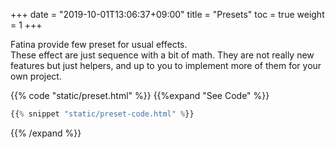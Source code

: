+++
date = "2019-10-01T13:06:37+09:00"
title = "Presets"
toc = true
weight = 1
+++

<p>
Fatina provide few preset for usual effects.<br/>
These effect are just sequence with a bit of math. They are not really new features but just helpers, and up to you to implement more of them for your own project.
</p>

{{% code "static/preset.html" %}}
{{%expand "See Code" %}}
```js
{{% snippet "static/preset-code.html" %}}
```
{{% /expand %}}